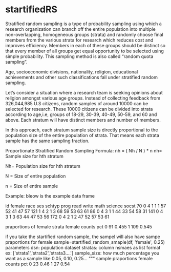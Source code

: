 # startifiedRS
Stratified random sampling is a type of probability sampling using which a research organization can branch off the entire population into multiple non-overlapping, homogeneous groups (strata) and randomly choose final members from the various strata for research which reduces cost and improves efficiency. Members in each of these groups should be distinct so that every member of all groups get equal opportunity to be selected using simple probability. This sampling method is also called “random quota sampling”.

Age, socioeconomic divisions, nationality, religion, educational achievements and other such classifications fall under stratified random sampling.

Let’s consider a situation where a research team is seeking opinions about religion amongst various age groups. Instead of collecting feedback from 326,044,985 U.S citizens, random samples of around 10000 can be selected for research. These 10000 citizens can be divided into strata according to age,i.e, groups of 18-29, 30-39, 40-49, 50-59, and 60 and above. Each stratum will have distinct members and number of members.

In this approach, each stratum sample size is directly proportional to the population size of the entire population of strata. That means each strata sample has the same sampling fraction.

Proportionate Stratified Random Sampling Formula: nh = ( Nh / N ) * n
nh= Sample size for hth stratum

Nh= Population size for hth stratum

N = Size of entire population

n = Size of entire sample

Example: bleow is the example data frame

id	female	race	ses	schtyp	prog	read	write	math	science	socst
70	  0	  4	  1	  1	  1	  57	  52	  41	  47	  57
121	  1	  4	  2	  1	  3	  68	  59	  53	  63	  61
86	  0	  4	  3	  1	  1	  44	  33	  54	  58	  31
141	  0	  4	  3	  1	  3	  63	  44	  47	  53	  56
172	  0	  4	  2	  1	  2	  47	  52	  57	  53	  61

praportions of female strata
female  counts    pct
0        91  0.455
1       109  0.545


if you take the startified random sample, the sampel will also have sampe praportions for female 
sample=startified_random_smaple(df, 'female', 0.25)
parameters
    dsn: population dataset
    stratas: column nsmaes as list format ex: ['strata1','strata2','strata3....']
    sample_size: how much percentage you want as a sample like 0.05, 0.10, 0.25...
    """
sample praportions
female	counts	pct
0   23	0.46
1 	27	0.54
